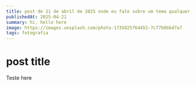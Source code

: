 ```yaml
---
title: post de 21 de abril de 2025 onde eu falo sobre um tema qualquer teste xpto test eaqui
publishedAt: 2025-04-21
summary: hi, hello here
image: https://images.unsplash.com/photo-1735825764452-7c77b0bbd7a7
tags: fotografia
---
```


# post title

Teste here
